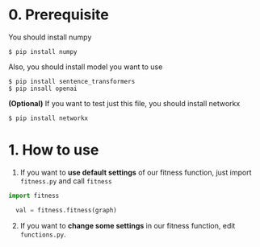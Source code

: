 # 0. Prerequisite
You should install numpy
```
$ pip install numpy
```
Also, you should install model you want to use
```
$ pip install sentence_transformers
$ pip insall openai
```
**(Optional)** If you want to test just this file, you should install networkx
```
$ pip install networkx
```

# 1. How to use
1) If you want to **use default settings** of our fitness function, just import `fitness.py` and call `fitness`
```python
import fitness

  val = fitness.fitness(graph)
```
   
2) If you want to **change some settings** in our fitness function, edit `functions.py`.
